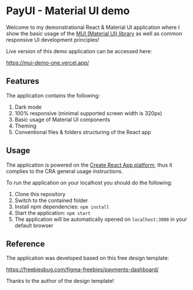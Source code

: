 # PayUI - Material UI demo

Welcome to my demonstrational React & Material UI application where I show the basic usage of the [MUI (Material UI) library](https://mui.com/material-ui/) as well as common responsive UI development principles!

Live version of this demo application can be accessed here:

https://mui-demo-one.vercel.app/

## Features

The application contains the following:

1. Dark mode
2. 100% responsive (minimal supported screen width is 320px)
3. Basic usage of Material UI components
4. Theming
5. Conventional files & folders structuring of the React app

## Usage

The application is powered on the [Create React App platform](https://create-react-app.dev/), thus it complies to the CRA general usage instructions.

To run the application on your localhost you should do the following:

1. Clone this repository
2. Switch to the contained folder
3. Install npm dependencies: `npm install`
4. Start the application: `npm start`
5. The application will be automatically opened on `localhost:3000` in your default browser

## Reference

The application was developed based on this free design template:

https://freebiesbug.com/figma-freebies/payments-dashboard/

Thanks to the author of the design template!
